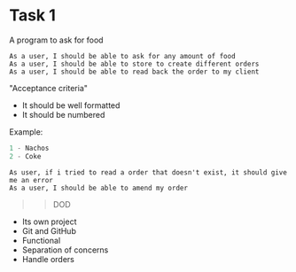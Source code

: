 # Task 1
A program to ask for food

```
As a user, I should be able to ask for any amount of food
As a user, I should be able to store to create different orders
As a user, I should be able to read back the order to my client
```

"Acceptance criteria"
- It should be well formatted
- It should be numbered

Example:
```python
1 - Nachos
2 - Coke
```
```
As user, if i tried to read a order that doesn't exist, it should give me an error
As a user, I should be able to amend my order

```

>> DOD
- Its own project
- Git and GitHub
- Functional
- Separation of concerns
- Handle orders